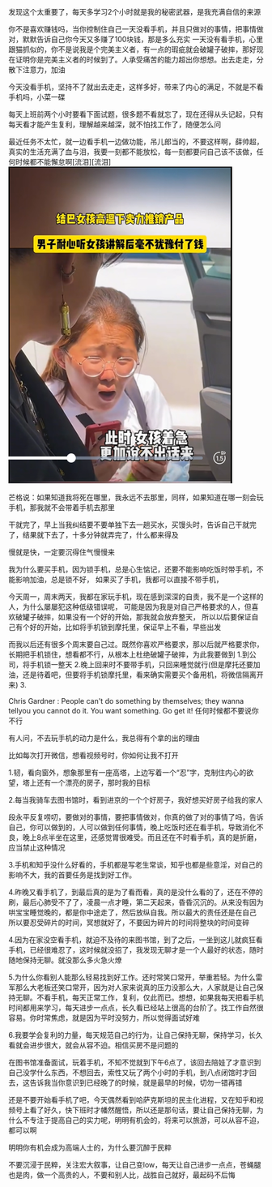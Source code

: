 
发现这个太重要了，每天多学习2个小时就是我的秘密武器，是我充满自信的来源

你不是喜欢赚钱吗，当你控制住自己一天没看手机，并且只做对的事情，把事情做对，默默告诉自己你今天又多赚了100块钱，那是多么充实
一天没有看手机，心里跟猫抓似的，你不是说我是个完美主义者，有一点的瑕疵就会破罐子破摔，那好现在证明你是完美主义者的时候到了。人承受痛苦的能力超出你想想。出去走走，分散下注意力，加油

今天没看手机，坚持不了就出去走走，这样多好，带来了内心的满足，不就是不看手机吗，小菜一碟


每天上班前两个小时要看下面试题，很多题不看就忘了，现在还得从头记起，只有每天看才能产生复利，理解越来越深，就不怕找工作了，随便怎么问

最近任务不太忙，就一边看手机一边做功能，吊儿郎当的，不要这样啊，薛帅超，真实的生活充满了血与泪，我要一刻都不能放松，每一刻都要问自己该不该做，任何时候都不能懈怠啊[流泪][流泪]
![alt text](assets/image-4.png)

芒格说：如果知道我将死在哪里，我永远不去那里，同样，如果知道在哪一刻会玩手机，那我就不会带着手机去那里

干就完了，早上当我纠结要不要单独下去一趟买水，买馒头时，告诉自己干就完了，结果就下去了，十多分钟就弄完了，什么都来得及

慢就是快，一定要沉得住气慢慢来


我为什么要买手机，因为锁手机，总是心生惦记，还要不能影响吃饭时带手机，不能影响加油，总是锁不好，
如果买了手机，我都可以直接不带手机，


今天周一，周末两天，我都在家玩手机，现在感到深深的自责，我不是一个这样的人，为什么屡屡犯这种低级错误呢，
可能是因为我是对自己严格要求的人，但喜欢破罐子破摔，如果没有一个好的开始，那我就会放弃整天，
所以以后要保证自己有个好的开始，比如将手机锁到摩托里，保证早上不看，早些出发

而我以后还有很多个周末要自己过。既然你喜欢严格要求，那以后就严格要求你，长期把手机锁住，想看都不行，从根本上杜绝破罐子破摔，为此我要做到
1.到公司，将手机锁一整天
2.晚上回来时不要带手机，只回来睡觉就行(但是摩托还要加油，还是待着吧，但要将手机锁摩托里，看来确实需要买个备用机，将微信隔离开来)
3.

Chris Gardner : People can't do something by themselves; they wanna tellyou you cannot do it.
You want something. Go get it!
任何时候都不要说你不行

有人问，不去玩手机的动力是什么，我总得有个拿的出的理由

比如每次打开微信，想看视频号时，你如何让我不打开

1.韧，看向窗外，想象那里有一座高塔，上边写着一个“忍”字，克制住内心的欲望，塔上还有一个漂亮的房子，那时我的目标

2.每当我骑车去图书馆时，看到进京的一个个好房子，我好想买好房子给我的家人

段永平反复唠叨，要做对的事情，要把事情做对，你真的做了对的事情了吗，告诉自己，你可以做到的，人可以做到任何事情，晚上吃饭时还在看手机，导致消化不良，晚上8点半坐在这里，还感觉胃很难受。而且还在不时看手机，真的是折磨，应当禁止这种情况

3.手机和知乎没什么好看的，手机都是写老生常谈，知乎也都是些意淫，对自己的影响不大，我的首要任务是找到好工作。

4.昨晚又看手机了，到最后真的是为了看而看，真的是没什么看的了，还在不停的刷，最后心肺受不了了，凌晨一点才睡，第二天起来，昏昏沉沉的。从来没有因为哄宝宝睡觉晚的，都是你中途走了，然后放纵自我。所以最大的责任还是在自己
所以要忍受碎片的时间，冥想就好了，不要因为碎片的时间将整块的时间变碎

4.因为在家没空看手机，就迫不及待的来图书馆，到了之后，一坐到这儿就疯狂看手机，已经很难忍了，这时候就没招了，我发现无聊才是一个人最好的状态，随时随地保持无聊。就没那么多火急火燎

5.为什么你看别人能那么轻易找到好工作。还时常笑口常开，举重若轻。为什么雷军那么大老板还笑口常开，因为对人家来说真的压力没那么大，人家就是让自己保持无聊。不看手机，每天正常工作，复利，仅此而已。想想，如果我每天把看手机时间都用来学习，每天进步一点点，长久看已经站上很高的台阶了。找工作自然很容易。你时常焦虑，就是因为平时没努力，所以觉得面试好难

6.我要学会复利的力量，每天规范自己的行为，让自己保持无聊，保持学习，长久看就会进步很大，就会从容不迫。相信买房不是问题的


在图书馆准备面试，玩着手机，不知不觉就到下午6点了，该回去陪娃了才意识到自己没学什么东西，不想回去，索性又玩了两个小时的手机，到八点闭馆时才回去，这告诉我当你意识到已经晚了的时候，就是最早的时候，切勿一错再错


还是不要开始看手机了吧，今天偶然看到哈萨克斯坦的民主化进程，又在知乎和视频号上看了好久，快下班时才幡然醒悟，所以还是那句话，要让自己保持无聊，为什么不专注于提高自己的实力呢，明明有机会的，将来可以旅游，可以从容不迫，都可以啊

明明你有机会成为高端人士的，为什么要沉醉于民粹

不要沉浸于民粹，关注宏大叙事，让自己变low，每天让自己进步一点点，苍蝇腿也是肉，做一个高贵的人，不要和别人比，战胜自己就好，最起码不后悔



